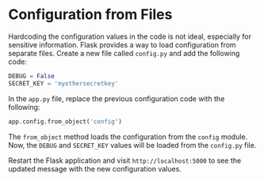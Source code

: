 # Configuration from Files

Hardcoding the configuration values in the code is not ideal, especially for sensitive information. Flask provides a way to load configuration from separate files. Create a new file called `config.py` and add the following code:

```python
DEBUG = False
SECRET_KEY = 'myothersecretkey'
```

In the `app.py` file, replace the previous configuration code with the following:

```python
app.config.from_object('config')
```

The `from_object` method loads the configuration from the `config` module. Now, the `DEBUG` and `SECRET_KEY` values will be loaded from the `config.py` file.

Restart the Flask application and visit `http://localhost:5000` to see the updated message with the new configuration values.


